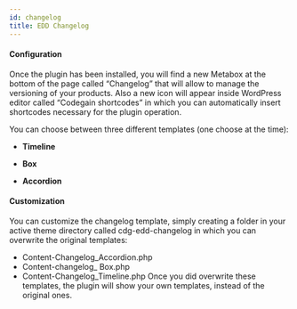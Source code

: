 ```yaml
---
id: changelog
title: EDD Changelog
---
```


#### Configuration
Once the plugin has been installed, you will find a new Metabox at the bottom of the page called “Changelog” that will allow to manage the versioning of your products. Also a new icon will appear inside WordPress editor called “Codegain shortcodes” in which you can automatically insert shortcodes necessary for the plugin operation.

You can choose between three different templates (one choose at the time):

- **Timeline**

- **Box**

- **Accordion**

#### Customization
You can customize the changelog  template, simply creating a folder in your active theme directory called cdg-edd-changelog in which you can overwrite the original templates:

- Content-Changelog_Accordion.php 
- Content-changelog_ Box.php
- Content-Changelog_Timeline.php 
Once you did overwrite these templates, the plugin will show your own templates, instead of the original ones.